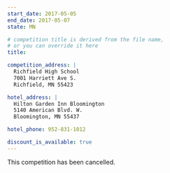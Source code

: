 ```yaml
---
start_date: 2017-05-05
end_date: 2017-05-07
state: MN

# competition title is derived from the file name,
# or you can override it here
title:

competition_address: |
  Richfield High School
  7001 Harriett Ave S.
  Richfield, MN 55423

hotel_address: |
  Hilton Garden Inn Bloomington
  5140 American Blvd. W.
  Bloomington, MN 55437

hotel_phone: 952-831-1012

discount_is_available: true
---
```


This competition has been cancelled.
